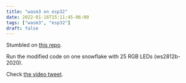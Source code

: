 ```yaml
---
title: "wasm3 on esp32"
date: 2022-01-16T15:11:45-06:00
tags: ["wasm3", "esp32"]
draft: false
---
```


Stumbled on [this repo](https://github.com/kabbi/m5-atom-wasms).

Run the modified code on one snowflake with 25 RGB LEDs (ws2812b-2020).

Check [the video tweet](https://twitter.com/un01s/status/1482841586694197248).

